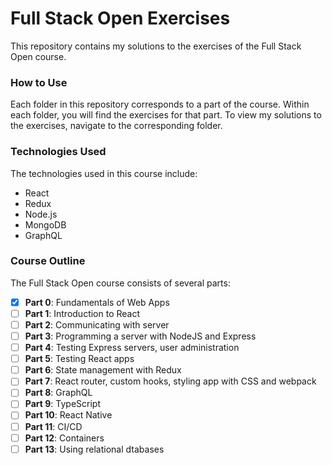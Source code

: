 # Full Stack Open Exercises

This repository contains my solutions to the exercises of the Full Stack Open course.

### How to Use

Each folder in this repository corresponds to a part of the course. Within each folder, you will find the exercises for that part. To view my solutions to the exercises, navigate to the corresponding folder.

### Technologies Used

The technologies used in this course include:

- React
- Redux
- Node.js
- MongoDB
- GraphQL

### Course Outline

The Full Stack Open course consists of several parts:

- [x] **Part 0**: Fundamentals of Web Apps
- [ ] **Part 1**: Introduction to React
- [ ] **Part 2**: Communicating with server
- [ ] **Part 3**: Programming a server with NodeJS and Express
- [ ] **Part 4**: Testing Express servers, user administration
- [ ] **Part 5**: Testing React apps
- [ ] **Part 6**: State management with Redux
- [ ] **Part 7**: React router, custom hooks, styling app with CSS and webpack
- [ ] **Part 8**: GraphQL
- [ ] **Part 9**: TypeScript
- [ ] **Part 10**: React Native
- [ ] **Part 11**: CI/CD
- [ ] **Part 12**: Containers
- [ ] **Part 13**: Using relational dtabases
